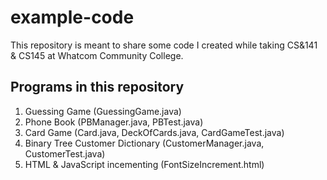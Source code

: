 # example-code
 This repository is meant to share some code I created 
 while taking CS&141 & CS145 at Whatcom Community College.

 ## Programs in this repository
 1. Guessing Game (GuessingGame.java)
 2. Phone Book (PBManager.java, PBTest.java)
 3. Card Game (Card.java, DeckOfCards.java, CardGameTest.java)
 4. Binary Tree Customer Dictionary (CustomerManager.java, CustomerTest.java)
 5. HTML & JavaScript incementing (FontSizeIncrement.html)
